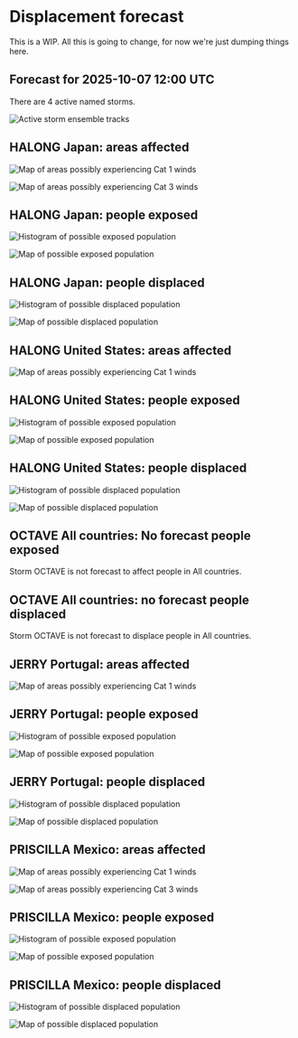 # Displacement forecast

This is a WIP. All this is going to change, for now we're just dumping things here.

## Forecast for 2025-10-07 12:00 UTC

There are 4 active named storms.

![Active storm ensemble tracks](ECMWF_TC_tracks_20251007120000.png)


## HALONG Japan: areas affected

![Map of areas possibly experiencing Cat 1 winds](impact-map_TC_ECMWF_ens_HALONG_2025-10-07_12UTC_JPN_cat1.png)


![Map of areas possibly experiencing Cat 3 winds](impact-map_TC_ECMWF_ens_HALONG_2025-10-07_12UTC_JPN_cat3.png)


## HALONG Japan: people exposed

![Histogram of possible exposed population](impact-histogram_TC_ECMWF_ens_HALONG_2025-10-07_12UTC_JPN_exposed.png)

![Map of possible exposed population](impact-map_TC_ECMWF_ens_HALONG_2025-10-07_12UTC_JPN_exposed.png)


## HALONG Japan: people displaced

![Histogram of possible displaced population](impact-histogram_TC_ECMWF_ens_HALONG_2025-10-07_12UTC_JPN_displaced.png)


![Map of possible displaced population](impact-map_TC_ECMWF_ens_HALONG_2025-10-07_12UTC_JPN_displaced.png)


## HALONG United States: areas affected

![Map of areas possibly experiencing Cat 1 winds](impact-map_TC_ECMWF_ens_HALONG_2025-10-07_12UTC_USA_cat1.png)


## HALONG United States: people exposed

![Histogram of possible exposed population](impact-histogram_TC_ECMWF_ens_HALONG_2025-10-07_12UTC_USA_exposed.png)

![Map of possible exposed population](impact-map_TC_ECMWF_ens_HALONG_2025-10-07_12UTC_USA_exposed.png)


## HALONG United States: people displaced

![Histogram of possible displaced population](impact-histogram_TC_ECMWF_ens_HALONG_2025-10-07_12UTC_USA_displaced.png)


![Map of possible displaced population](impact-map_TC_ECMWF_ens_HALONG_2025-10-07_12UTC_USA_displaced.png)


## OCTAVE All countries: No forecast people exposed

Storm OCTAVE is not forecast to affect people in All countries.


## OCTAVE All countries: no forecast people displaced

Storm OCTAVE is not forecast to displace people in All countries.


## JERRY Portugal: areas affected

![Map of areas possibly experiencing Cat 1 winds](impact-map_TC_ECMWF_ens_JERRY_2025-10-07_12UTC_PRT_cat1.png)


## JERRY Portugal: people exposed

![Histogram of possible exposed population](impact-histogram_TC_ECMWF_ens_JERRY_2025-10-07_12UTC_PRT_exposed.png)

![Map of possible exposed population](impact-map_TC_ECMWF_ens_JERRY_2025-10-07_12UTC_PRT_exposed.png)


## JERRY Portugal: people displaced

![Histogram of possible displaced population](impact-histogram_TC_ECMWF_ens_JERRY_2025-10-07_12UTC_PRT_displaced.png)


![Map of possible displaced population](impact-map_TC_ECMWF_ens_JERRY_2025-10-07_12UTC_PRT_displaced.png)


## PRISCILLA Mexico: areas affected

![Map of areas possibly experiencing Cat 1 winds](impact-map_TC_ECMWF_ens_PRISCILLA_2025-10-07_12UTC_MEX_cat1.png)


![Map of areas possibly experiencing Cat 3 winds](impact-map_TC_ECMWF_ens_PRISCILLA_2025-10-07_12UTC_MEX_cat3.png)


## PRISCILLA Mexico: people exposed

![Histogram of possible exposed population](impact-histogram_TC_ECMWF_ens_PRISCILLA_2025-10-07_12UTC_MEX_exposed.png)

![Map of possible exposed population](impact-map_TC_ECMWF_ens_PRISCILLA_2025-10-07_12UTC_MEX_exposed.png)


## PRISCILLA Mexico: people displaced

![Histogram of possible displaced population](impact-histogram_TC_ECMWF_ens_PRISCILLA_2025-10-07_12UTC_MEX_displaced.png)


![Map of possible displaced population](impact-map_TC_ECMWF_ens_PRISCILLA_2025-10-07_12UTC_MEX_displaced.png)


